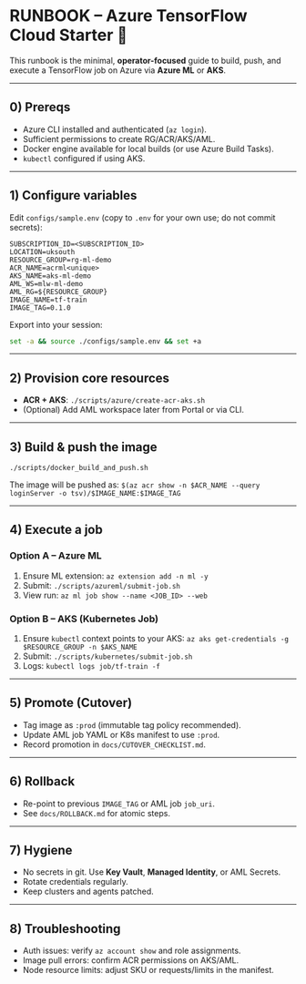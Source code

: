 # RUNBOOK – Azure TensorFlow Cloud Starter 🧰

This runbook is the minimal, **operator-focused** guide to build, push, and execute a TensorFlow job on Azure via **Azure ML** or **AKS**.

---

## 0) Prereqs

- Azure CLI installed and authenticated (`az login`).
- Sufficient permissions to create RG/ACR/AKS/AML.
- Docker engine available for local builds (or use Azure Build Tasks).
- `kubectl` configured if using AKS.

---

## 1) Configure variables

Edit `configs/sample.env` (copy to `.env` for your own use; do not commit secrets):

```
SUBSCRIPTION_ID=<SUBSCRIPTION_ID>
LOCATION=uksouth
RESOURCE_GROUP=rg-ml-demo
ACR_NAME=acrml<unique>
AKS_NAME=aks-ml-demo
AML_WS=mlw-ml-demo
AML_RG=${RESOURCE_GROUP}
IMAGE_NAME=tf-train
IMAGE_TAG=0.1.0
```

Export into your session:

```bash
set -a && source ./configs/sample.env && set +a
```

---

## 2) Provision core resources

- **ACR + AKS**: `./scripts/azure/create-acr-aks.sh`
- (Optional) Add AML workspace later from Portal or via CLI.

---

## 3) Build & push the image

`./scripts/docker_build_and_push.sh`

The image will be pushed as: `$(az acr show -n $ACR_NAME --query loginServer -o tsv)/$IMAGE_NAME:$IMAGE_TAG`

---

## 4) Execute a job

### Option A – Azure ML

1. Ensure ML extension: `az extension add -n ml -y`
2. Submit: `./scripts/azureml/submit-job.sh`
3. View run: `az ml job show --name <JOB_ID> --web`

### Option B – AKS (Kubernetes Job)

1. Ensure `kubectl` context points to your AKS: `az aks get-credentials -g $RESOURCE_GROUP -n $AKS_NAME`
2. Submit: `./scripts/kubernetes/submit-job.sh`
3. Logs: `kubectl logs job/tf-train -f`

---

## 5) Promote (Cutover)

- Tag image as `:prod` (immutable tag policy recommended).
- Update AML job YAML or K8s manifest to use `:prod`.
- Record promotion in `docs/CUTOVER_CHECKLIST.md`.

---

## 6) Rollback

- Re-point to previous `IMAGE_TAG` or AML job `job_uri`.
- See `docs/ROLLBACK.md` for atomic steps.

---

## 7) Hygiene

- No secrets in git. Use **Key Vault**, **Managed Identity**, or AML Secrets.
- Rotate credentials regularly.
- Keep clusters and agents patched.

---

## 8) Troubleshooting

- Auth issues: verify `az account show` and role assignments.
- Image pull errors: confirm ACR permissions on AKS/AML.
- Node resource limits: adjust SKU or requests/limits in the manifest.
